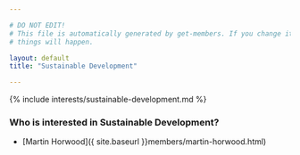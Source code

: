```yaml
---

# DO NOT EDIT!
# This file is automatically generated by get-members. If you change it, bad
# things will happen.

layout: default
title: "Sustainable Development"

---
```


{% include interests/sustainable-development.md %}

### Who is interested in Sustainable Development?


* [Martin Horwood]({ site.baseurl }}members/martin-horwood.html)
